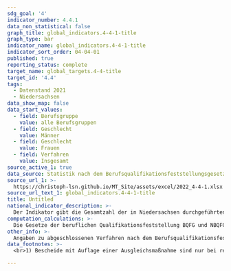 ```yaml
---
sdg_goal: '4'
indicator_number: 4.4.1
data_non_statistical: false
graph_title: global_indicators.4-4-1-title
graph_type: bar
indicator_name: global_indicators.4-4-1-title
indicator_sort_order: 04-04-01
published: true
reporting_status: complete
target_name: global_targets.4-4-title
target_id: '4.4'
tags:
  - Datenstand 2021
  - Niedersachsen
data_show_map: false
data_start_values:
  - field: Berufsgruppe
    value: alle Berufsgruppen
  - field: Geschlecht
    value: Männer
  - field: Geschlecht
    value: Frauen
  - field: Verfahren
    value: Insgesamt
source_active_1: true
data_source: Statistik nach dem Berufsqualifikationsfeststellungsgesetz sowie dem Niedersächsischen Berufsqualifikationsfeststellungsgesetz
source_url_1: >-
  https://christoph-lsn.github.io/MT_Site/assets/excel/2022_4-4-1.xlsx
source_url_text_1: global_indicators.4-4-1-title
title: Untitled
national_indicator_description: >-
  Der Indikator gibt die Gesamtzahl der in Niedersachsen durchgeführten Anerkennungsverfahren nach dem Berufsqualifikationsfeststellungsgesetz (BQFG) und dem niedersächsischen Berufsqualifikationsgesetz (NBQFG) sowie die Zahl der davon abgeschlossenen Verfahren nach der getroffenen Entscheidung an. Separat ausgewiesen werden Verfahren in der Berufshauptgruppe der medizinischen Gesundheitsberufe, da diese den überwiegenden Teil der Verfahren darstellten.
computation_calculations: >-
  Die Gesetze der beruflichen Qualifikationsfeststellung BQFG und NBQFG regeln das Verfahren zur Anerkennung im Ausland erworbener Berufsqualifikationen in Deutschland. In diesem Zuge wurde erstmals ein allgemeiner rechtlicher Anspruch auf eine Gleichwertigkeitsprüfung für Personen mit im Ausland erworbenen Berufsqualifikationen formuliert. Ein solcher bestand für Ausländerinnen und Ausländer aus Drittstaaten (Nicht-EU-Staaten) bislang nicht durchgängig. Für Bürgerinnen und Bürger aus EU-Staaten erfolgt für bestimmte, reglementierte Berufe (u.a. Krankenpflegerinnen und Krankenpfleger, Geburtshelferinnen und Geburtshelfer, Architektinnen und Architekten) aufgrund einheitlicher Ausbildungsstandards eine automatische Anerkennung der Berufsqualifikation.
other_info: >-
  Angaben zu abgeschlossenen Verfahren nach dem Berufsqualifikationsfeststellungsgesetz (BQFG) auf Bundesebene sind auf der Homepage des Statistischen Bundesamtes im Bereich berufliche Bildung verfügbar.
data_footnotes: >-
  <br>1) Bescheide mit Auflage einer Ausgleichsmaßnahme sind nur bei reglementierten Berufen möglich.<br>2) Bescheide mit beschränktem positiven Berufszugang nach Handwerksordnung(HwO) sind nur bei reglementierten Berufen im Handwerk möglich.<br>3) Bescheide mit teilweiser Gleichwertigkeit der Berufsqualifikation sind nur bei nicht-reglementierten Berufen möglich.<br>4) Bescheide "positiv-partieller Berufszugang" sind nur bei reglementierten Berufen möglich.<br>5) Aus Datenschutzgründen sind alle Daten (Absolutwerte) jeweils auf ein Vielfaches von 3 gerundet. Der Insgesamtwert kann deshalb von der Summe der Einzelwerte abweichen.

---
```

